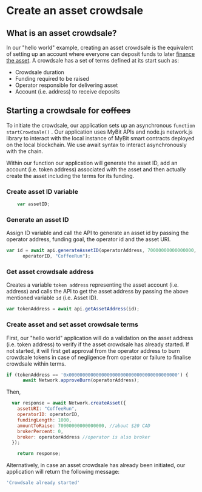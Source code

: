 # Create an asset crowdsale

## What is an asset crowdsale?

In our "hello world" example, creating an asset crowdsale is the equivalent of setting up an account where everyone can deposit funds to later [finance the asset](https://developer.mybit.io/hello-network/fund-an-asset-crowdsale). A crowdsale has a set of terms defined at its start such as: 

* Crowdsale duration
* Funding required to be raised
* Operator responsible for delivering asset
* Account \(i.e. address\) to receive deposits

## Starting a crowdsale for ~~coffees~~

To initiate the crowdsale, our application sets up an asynchronous `function startCrowdsale()` . Our application uses MyBit APIs and node.js network.js library to interact with the local instance of MyBit smart contracts deployed on the local blockchain.  We use await syntax to interact asynchronously with the chain.

Within our function our application will generate the asset ID, add an account \(i.e. token address\) associated with the asset and then actually create the asset including the terms for its funding. 

### Create asset ID variable 

```javascript
    var assetID;
```

### Generate an asset ID

Assign ID variable and call the API to generate an asset id by passing the operator address, funding goal, the operator id and the asset URI. 

```javascript
var id = await api.generateAssetID(operatorAddress, 70000000000000000,
      operatorID, "CoffeeRun");
```

### Get asset crowdsale address

Creates a variable `token address` representing the asset account \(i.e. address\) and calls the API to get the asset address by passing the above mentioned variable `id` \(i.e. Asset ID\). 

```javascript
var tokenAddress = await api.getAssetAddress(id);
```

### Create asset and set asset crowdsale terms

First, our "hello world" application will do a validation on the asset address \(i.e. token address\) to verify if the asset crowdsale has already started. If not started, it will first get approval from the operator address to burn crowdsale tokens in case of negligence from operator or failure to finalise crowdsale within terms.   

```javascript
if (tokenAddress == '0x0000000000000000000000000000000000000000') {
      await Network.approveBurn(operatorAddress);
```

Then, 

```javascript
  var response = await Network.createAsset({
    assetURI: "CoffeeRun",
    operatorID: operatorID,
    fundingLength: 1000,
    amountToRaise: 70000000000000000, //about $20 CAD
    brokerPercent: 0,
    broker: operatorAddress //operator is also broker
  });  
```



```javascript
    return response;
```

Alternatively, in case an asset crowdsale has already been initiated, our application will return the following message:

```javascript
'Crowdsale already started'
```



## 





